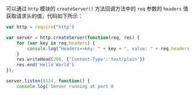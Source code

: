 可以通过 `http` 模块的 `createServer()` 方法回调方法中的 `req` 参数的 `headers` 值获取请求头的值，代码如下所示：

```js
var http = require("http")

var server = http.createServer(function(req, res) {
    for (var key in req.headers) {
        console.log("Headers=>key: " + key + ", value: " + req.headers[key]);
    }
    res.writeHead(200, {'Content-Type':'text/plain'})
    res.end('Hello World')
});

server.listen(8124, function() {
    console.log('Server running at port 8
```

